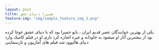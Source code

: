 ```yaml
---
layout: post
title: همیرا دنیای عشق
feature-img: "img/sample_feature_img_3.png"
---
```

یکی از بهترین خوانندگان عصر قدیم ایران ، بانو حمیرا بود که با دنیای عشق غوغا کرده بود
از بیشترین آثار او میشود به جاودانه و غیره اشاره کرد 
بازی او در فیلم کامیک وارد دنیای هالیوود شد 
فیلم های آمازیون و تازسماینی 